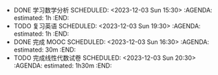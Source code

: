 - DONE 学习数学分析
  SCHEDULED: <2023-12-03 Sun 15:30>
  :AGENDA:
  estimated: 1h
  :END:
- TODO 复习英语
  SCHEDULED: <2023-12-03 Sun 19:30>
  :AGENDA:
  estimated: 1h
  :END:
- DONE 完成 MOOC
  SCHEDULED: <2023-12-03 Sun 16:30>
  :AGENDA:
  estimated: 30m
  :END:
- TODO 完成线性代数试卷
  SCHEDULED: <2023-12-03 Sun 20:30>
  :AGENDA:
  estimated: 1h30m
  :END:
